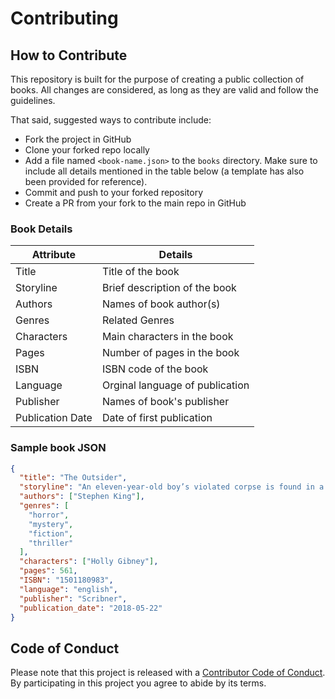 # Contributing

## How to Contribute

This repository is built for the purpose of creating a public collection of books. All changes are considered, as long as they are valid and follow the guidelines.

That said, suggested ways to contribute include:

* Fork the project in GitHub
* Clone your forked repo locally
* Add a file named `<book-name.json>` to the `books` directory. Make sure to include all details mentioned in the table below (a template has also been provided for reference).
* Commit and push to your forked repository
* Create a PR from your fork to the main repo in GitHub

### Book Details


Attribute | Details
----------------|--------------
Title | Title of the book
Storyline | Brief description of the book
Authors | Names of book author(s)
Genres | Related Genres
Characters | Main characters in the book
Pages | Number of pages in the book
ISBN | ISBN code of the book
Language | Orginal language of publication
Publisher | Names of book's publisher
Publication Date | Date of first publication

### Sample book JSON

```json
{
  "title": "The Outsider",
  "storyline": "An eleven-year-old boy’s violated corpse is found in a town park. Eyewitnesses and fingerprints point unmistakably to one of Flint City’s most popular citizens. He is Terry Maitland, Little League coach, English teacher, husband, and father of two girls. Detective Ralph Anderson, whose son Maitland once coached, orders a quick and very public arrest. Maitland has an alibi, but Anderson and the district attorney soon add DNA evidence to go with the fingerprints and witnesses. Their case seems ironclad. As the investigation expands and horrifying answers begin to emerge, King’s propulsive story kicks into high gear, generating strong tension and almost unbearable suspense. Terry Maitland seems like a nice guy, but is he wearing another face? When the answer comes, it will shock you as only Stephen King can.",
  "authors": ["Stephen King"],
  "genres": [
    "horror",
    "mystery",
    "fiction",
    "thriller"
  ],
  "characters": ["Holly Gibney"],
  "pages": 561,
  "ISBN": "1501180983",
  "language": "english",
  "publisher": "Scribner",
  "publication_date": "2018-05-22"
}
```

## Code of Conduct

Please note that this project is released with a [Contributor Code of Conduct](CODE_OF_CONDUCT.md). By participating in this project you agree to abide by its terms.
